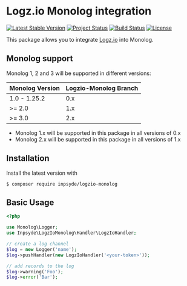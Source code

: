 # Logz.io Monolog integration

[![Latest Stable Version](https://poser.pugx.org/inpsyde/logzio-monolog/v/stable)](https://packagist.org/packages/inpsyde/logzio-monolog) 
[![Project Status](http://opensource.box.com/badges/active.svg)](http://opensource.box.com/badges) 
[![Build Status](https://travis-ci.com/inpsyde/logzio-monolog.svg?branch=master)](http://travis-ci.com/inpsyde/logzio-monolog) 
[![License](https://poser.pugx.org/inpsyde/logzio-monolog/license)](https://packagist.org/packages/inpsyde/logzio-monolog)


This package allows you to integrate [Logz.io](https://logz.io) into Monolog.

## Monolog support

Monolog 1, 2 and 3 will be supported in different versions:

| Monolog Version | Logzio-Monolog Branch |
|---|---|
| 1.0 - 1.25.2 | 0.x |
| >= 2.0 | 1.x |
| >= 3.0 | 2.x |

* Monolog 1.x will be supported in this package in all versions of 0.x
* Monolog 2.x will be supported in this package in all versions of 1.x

## Installation

Install the latest version with

```
$ composer require inpsyde/logzio-monolog
```

## Basic Usage

```php
<?php

use Monolog\Logger;
use Inpsyde\LogzIoMonolog\Handler\LogzIoHandler;

// create a log channel
$log = new Logger('name');
$log->pushHandler(new LogzIoHandler('<your-token>'));

// add records to the log
$log->warning('Foo');
$log->error('Bar');
```

